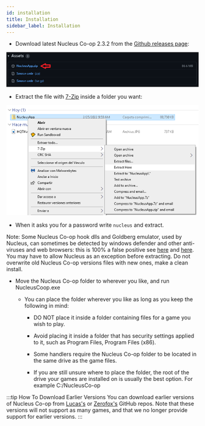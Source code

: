 ```yaml
---
id: installation 
title: Installation 
sidebar_label: Installation
---
```


* Download latest Nucleus Co-op 2.3.2 from the [Github releases page](https://github.com/SplitScreen-Me/splitscreenme-nucleus/releases):

![alt text](https://github.com/SplitScreen-Me/splitscreenme-www/blob/master/static/img/releases.png?raw=true)

* Extract the file with [7-Zip](https://www.7-zip.org/) inside a folder you want:

![alt text](https://github.com/SplitScreen-Me/splitscreenme-www/blob/master/static/img/extracthere.png?raw=true)

* When it asks you for a password write `nucleus` and extract.

Note: Some Nucleus Co-op hook dlls and Goldberg emulator, used by Nucleus, can sometimes be detected by windows defender and other anti-viruses and web browsers: this is 100% a false positive see [here](https://www.reddit.com/r/nucleuscoop/comments/g2k8j7/is_there_any_viruses/fnmfhbp/) and [here](https://gitlab.com/Mr_Goldberg/goldberg_emulator/-/issues/118). You may have to allow Nucleus as an exception before extracting. Do not overwrite old Nucleus Co-op versions files with new ones, make a clean install.

* Move the Nucleus Co-op folder to wherever you like, and run NucleusCoop.exe

  * You can place the folder wherever you like as long as you keep the following in mind:

    * DO NOT place it inside a folder containing files for a game you wish to play.

    * Avoid placing it inside a folder that has security settings applied to it, such as Program Files, Program Files (x86).

    * Some handlers require the Nucleus Co-op folder to be located in the same drive as the game files.

    * If you are still unsure where to place the folder, the root of the drive your games are installed on is usually the best option. For example C:/NucleusCo-op

:::tip How To Download Earlier Versions 
You can download earlier versions of Nucleus Co-op from [Lucas's](https://github.com/lucasassislar/nucleuscoop)
or [Zerofox's](https://github.com/ZeroFox5866/nucleuscoop/releases) GitHub repos. Note that these versions will not
support as many games, and that we no longer provide support for earlier versions.
:::

